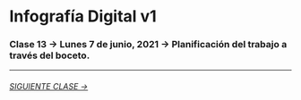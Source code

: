 # Infografía Digital v1

### Clase 13 → Lunes 7 de junio, 2021 → Planificación del trabajo a través del boceto.

- - - - - - - - - - 

###### [SIGUIENTE CLASE →](https://github.com/profesorfaco/dno075-2021/tree/gh-pages/clase-14)
